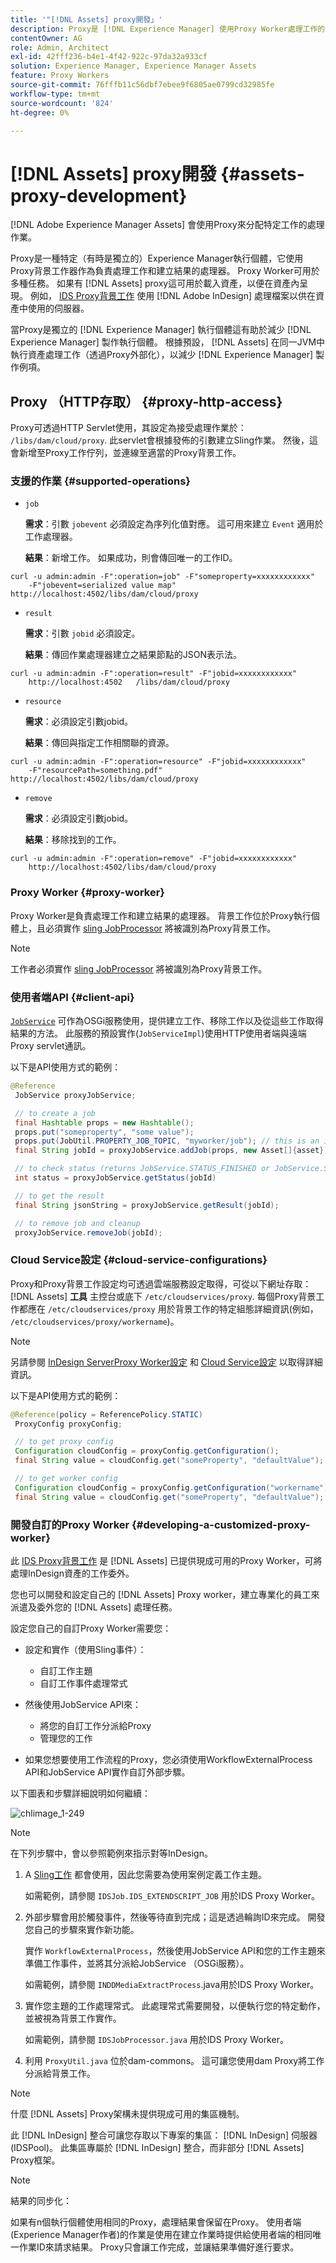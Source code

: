 ```yaml
---
title: '"[!DNL Assets] proxy開發」'
description: Proxy是 [!DNL Experience Manager] 使用Proxy Worker處理工作的執行個體。 瞭解如何設定 [!DNL Experience Manager] Proxy、支援的作業、Proxy元件，以及如何開發自訂Proxy背景工作。
contentOwner: AG
role: Admin, Architect
exl-id: 42fff236-b4e1-4f42-922c-97da32a933cf
solution: Experience Manager, Experience Manager Assets
feature: Proxy Workers
source-git-commit: 76fffb11c56dbf7ebee9f6805ae0799cd32985fe
workflow-type: tm+mt
source-wordcount: '824'
ht-degree: 0%

---
```


# [!DNL Assets] proxy開發 {#assets-proxy-development}

[!DNL Adobe Experience Manager Assets] 會使用Proxy來分配特定工作的處理作業。

Proxy是一種特定（有時是獨立的）Experience Manager執行個體，它使用Proxy背景工作器作為負責處理工作和建立結果的處理器。 Proxy Worker可用於多種任務。 如果有 [!DNL Assets] proxy這可用於載入資產，以便在資產內呈現。 例如， [IDS Proxy背景工作](indesign.md) 使用 [!DNL Adobe InDesign] 處理檔案以供在資產中使用的伺服器。

當Proxy是獨立的 [!DNL Experience Manager] 執行個體這有助於減少 [!DNL Experience Manager] 製作執行個體。 根據預設， [!DNL Assets] 在同一JVM中執行資產處理工作（透過Proxy外部化），以減少 [!DNL Experience Manager] 製作例項。

## Proxy （HTTP存取） {#proxy-http-access}

Proxy可透過HTTP Servlet使用，其設定為接受處理作業於： `/libs/dam/cloud/proxy`. 此servlet會根據發佈的引數建立Sling作業。 然後，這會新增至Proxy工作佇列，並連線至適當的Proxy背景工作。

### 支援的作業 {#supported-operations}

* `job`

  **需求**：引數 `jobevent` 必須設定為序列化值對應。 這可用來建立 `Event` 適用於工作處理器。

  **結果**：新增工作。 如果成功，則會傳回唯一的工作ID。

```shell
curl -u admin:admin -F":operation=job" -F"someproperty=xxxxxxxxxxxx"
    -F"jobevent=serialized value map" http://localhost:4502/libs/dam/cloud/proxy
```

* `result`

  **需求**：引數 `jobid` 必須設定。

  **結果**：傳回作業處理器建立之結果節點的JSON表示法。

```shell
curl -u admin:admin -F":operation=result" -F"jobid=xxxxxxxxxxxx"
    http://localhost:4502   /libs/dam/cloud/proxy
```

* `resource`

  **需求**：必須設定引數jobid。

  **結果**：傳回與指定工作相關聯的資源。

```shell
curl -u admin:admin -F":operation=resource" -F"jobid=xxxxxxxxxxxx"
    -F"resourcePath=something.pdf" http://localhost:4502/libs/dam/cloud/proxy
```

* `remove`

  **需求**：必須設定引數jobid。

  **結果**：移除找到的工作。

```shell
curl -u admin:admin -F":operation=remove" -F"jobid=xxxxxxxxxxxx"
    http://localhost:4502/libs/dam/cloud/proxy
```

### Proxy Worker {#proxy-worker}

Proxy Worker是負責處理工作和建立結果的處理器。 背景工作位於Proxy執行個體上，且必須實作 [sling JobProcessor](https://sling.apache.org/site/eventing-and-jobs.html) 將被識別為Proxy背景工作。

>[!NOTE]
>
>工作者必須實作 [sling JobProcessor](https://sling.apache.org/site/eventing-and-jobs.html) 將被識別為Proxy背景工作。

### 使用者端API {#client-api}

[`JobService`](https://helpx.adobe.com/experience-manager/6-5/sites/developing/using/reference-materials/javadoc/index.html) 可作為OSGi服務使用，提供建立工作、移除工作以及從這些工作取得結果的方法。 此服務的預設實作(`JobServiceImpl`)使用HTTP使用者端與遠端Proxy servlet通訊。

以下是API使用方式的範例：

```java
@Reference
 JobService proxyJobService;

 // to create a job
 final Hashtable props = new Hashtable();
 props.put("someproperty", "some value");
 props.put(JobUtil.PROPERTY_JOB_TOPIC, "myworker/job"); // this is an identifier of the worker
 final String jobId = proxyJobService.addJob(props, new Asset[]{asset});

 // to check status (returns JobService.STATUS_FINISHED or JobService.STATUS_INPROGRESS)
 int status = proxyJobService.getStatus(jobId)

 // to get the result
 final String jsonString = proxyJobService.getResult(jobId);

 // to remove job and cleanup
 proxyJobService.removeJob(jobId);
```

### Cloud Service設定 {#cloud-service-configurations}

<!-- TBD: Cannot find com.day.cq.dam.api.proxy at https://helpx.adobe.com/experience-manager/6-5/sites/developing/using/reference-materials/javadoc/index.html which were generated in May 2020. Hiding this broken link for now.
>[!NOTE]
>
>Reference documentation for the proxy API is available under [`com.day.cq.dam.api.proxy`](https://helpx.adobe.com/experience-manager/6-5/sites/developing/using/reference-materials/javadoc/com/day/cq/dam/api/proxy/package-summary.html).
-->

Proxy和Proxy背景工作設定均可透過雲端服務設定取得，可從以下網址存取： [!DNL Assets] **工具** 主控台或底下 `/etc/cloudservices/proxy`. 每個Proxy背景工作都應在 `/etc/cloudservices/proxy` 用於背景工作的特定組態詳細資訊(例如， `/etc/cloudservices/proxy/workername`)。

>[!NOTE]
>
>另請參閱 [InDesign ServerProxy Worker設定](indesign.md#configuring-the-proxy-worker-for-indesign-server) 和 [Cloud Service設定](../sites-developing/extending-cloud-config.md) 以取得詳細資訊。

以下是API使用方式的範例：

```java
@Reference(policy = ReferencePolicy.STATIC)
 ProxyConfig proxyConfig;

 // to get proxy config
 Configuration cloudConfig = proxyConfig.getConfiguration();
 final String value = cloudConfig.get("someProperty", "defaultValue");

 // to get worker config
 Configuration cloudConfig = proxyConfig.getConfiguration("workername");
 final String value = cloudConfig.get("someProperty", "defaultValue");
```

### 開發自訂的Proxy Worker {#developing-a-customized-proxy-worker}

此 [IDS Proxy背景工作](indesign.md) 是 [!DNL Assets] 已提供現成可用的Proxy Worker，可將處理InDesign資產的工作委外。

您也可以開發和設定自己的 [!DNL Assets] Proxy worker，建立專業化的員工來派遣及委外您的 [!DNL Assets] 處理任務。

設定您自己的自訂Proxy Worker需要您：

* 設定和實作（使用Sling事件）：

   * 自訂工作主題
   * 自訂工作事件處理常式

* 然後使用JobService API來：

   * 將您的自訂工作分派給Proxy
   * 管理您的工作

* 如果您想要使用工作流程的Proxy，您必須使用WorkflowExternalProcess API和JobService API實作自訂外部步驟。

以下圖表和步驟詳細說明如何繼續：

![chlimage_1-249](assets/chlimage_1-249.png)

>[!NOTE]
>
>在下列步驟中，會以參照範例來指示對等InDesign。

1. A [Sling工作](https://sling.apache.org/site/eventing-and-jobs.html) 都會使用，因此您需要為使用案例定義工作主題。

   如需範例，請參閱 `IDSJob.IDS_EXTENDSCRIPT_JOB` 用於IDS Proxy Worker。

1. 外部步驟會用於觸發事件，然後等待直到完成；這是透過輪詢ID來完成。 開發您自己的步驟來實作新功能。

   實作 `WorkflowExternalProcess`，然後使用JobService API和您的工作主題來準備工作事件，並將其分派給JobService （OSGi服務）。

   如需範例，請參閱 `INDDMediaExtractProcess`.java用於IDS Proxy Worker。

1. 實作您主題的工作處理常式。 此處理常式需要開發，以便執行您的特定動作，並被視為背景工作實作。

   如需範例，請參閱 `IDSJobProcessor.java` 用於IDS Proxy Worker。

1. 利用 `ProxyUtil.java` 位於dam-commons。 這可讓您使用dam Proxy將工作分派給背景工作。

>[!NOTE]
>
>什麼 [!DNL Assets] Proxy架構未提供現成可用的集區機制。
>
>此 [!DNL InDesign] 整合可讓您存取以下專案的集區： [!DNL InDesign] 伺服器(IDSPool)。 此集區專屬於 [!DNL InDesign] 整合，而非部分 [!DNL Assets] Proxy框架。

>[!NOTE]
>
>結果的同步化：
>
>如果有n個執行個體使用相同的Proxy，處理結果會保留在Proxy。 使用者端(Experience Manager作者)的作業是使用在建立作業時提供給使用者端的相同唯一作業ID來請求結果。 Proxy只會讓工作完成，並讓結果準備好進行要求。
